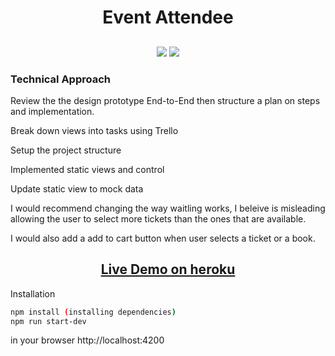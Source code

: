<h1 align="center">Event Attendee</h1>

<h2 align="center">

</h2>

<p align="center">
  
<img src="https://img.shields.io/badge/made%20by-aneudya4-blue.svg" >

<img src="https://img.shields.io/badge/Angular-red.svg">


### Technical Approach
Review the the design prototype End-to-End then structure a plan on steps and implementation.
<p>Break down views into tasks using Trello</p>
<p>Setup the project structure</p>
<p>Implemented static views and control</p>
<p>Update static view to mock data </p>

<p>
I would recommend changing  the way waitling works, I beleive is misleading allowing the user to select more tickets than the ones that are available.</p>


<p>
I would also add a add to cart button  when user selects a ticket or a book.</p>


<h2 align="center"><a  href="https://aneudy-binge.netlify.app/">Live Demo on heroku</a></h2>

Installation
```bash
npm install (installing dependencies)
npm run start-dev
```
in your browser http://localhost:4200



